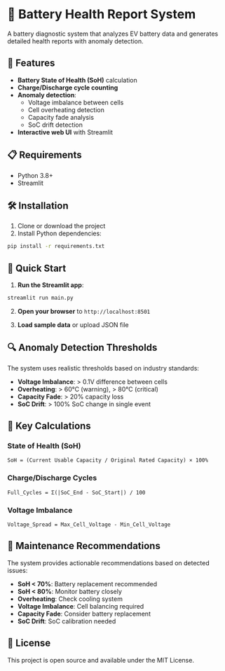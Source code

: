 # 🔋 Battery Health Report System

A battery diagnostic system that analyzes EV battery data and generates detailed health reports with anomaly detection.

## 🚀 Features

- **Battery State of Health (SoH)** calculation
- **Charge/Discharge cycle counting**
- **Anomaly detection**:
  - Voltage imbalance between cells
  - Cell overheating detection
  - Capacity fade analysis
  - SoC drift detection
- **Interactive web UI** with Streamlit

## 📋 Requirements

- Python 3.8+
- Streamlit

## 🛠️ Installation

1. Clone or download the project
2. Install Python dependencies:
```bash
pip install -r requirements.txt
```

## 🚀 Quick Start

1. **Run the Streamlit app**:
```bash
streamlit run main.py
```

2. **Open your browser** to `http://localhost:8501`

3. **Load sample data** or upload JSON file

## 🔍 Anomaly Detection Thresholds

The system uses realistic thresholds based on industry standards:

- **Voltage Imbalance**: > 0.1V difference between cells
- **Overheating**: > 60°C (warning), > 80°C (critical)
- **Capacity Fade**: > 20% capacity loss
- **SoC Drift**: > 100% SoC change in single event

## 🎯 Key Calculations

### State of Health (SoH)
```
SoH = (Current Usable Capacity / Original Rated Capacity) × 100%
```

### Charge/Discharge Cycles
```
Full_Cycles = Σ(|SoC_End - SoC_Start|) / 100
```

### Voltage Imbalance
```
Voltage_Spread = Max_Cell_Voltage - Min_Cell_Voltage
```

## 🚨 Maintenance Recommendations

The system provides actionable recommendations based on detected issues:

- **SoH < 70%**: Battery replacement recommended
- **SoH < 80%**: Monitor battery closely
- **Overheating**: Check cooling system
- **Voltage Imbalance**: Cell balancing required
- **Capacity Fade**: Consider battery replacement
- **SoC Drift**: SoC calibration needed

## 📝 License

This project is open source and available under the MIT License.

